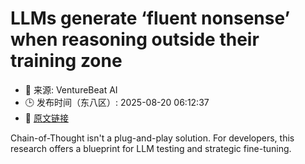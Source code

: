# LLMs generate ‘fluent nonsense’ when reasoning outside their training zone
- 📅 来源: VentureBeat AI
- 🕒 发布时间（东八区）: 2025-08-20 06:12:37
- 🔗 [原文链接](https://venturebeat.com/ai/llms-generate-fluent-nonsense-when-reasoning-outside-their-training-zone/)

Chain-of-Thought isn't a plug-and-play solution. For developers, this research offers a blueprint for LLM testing and strategic fine-tuning.